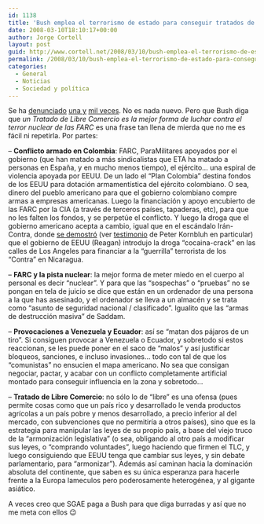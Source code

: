 ```yaml
---
id: 1138
title: 'Bush emplea el terrorismo de estado para conseguir tratados de &quot;libre&quot; comercio'
date: 2008-03-10T18:10:17+00:00
author: Jorge Cortell
layout: post
guid: http://www.cortell.net/2008/03/10/bush-emplea-el-terrorismo-de-estado-para-conseguir-tratados-de-libre-comercio/
permalink: /2008/03/10/bush-emplea-el-terrorismo-de-estado-para-conseguir-tratados-de-libre-comercio/
categories:
  - General
  - Noticias
  - Sociedad y polí­tica
---
```

Se ha <a target="_blank" title="Le Monde Diplomatic" href="http://mondediplo.com/2008/01/05latinamerica">denunciado</a> <a target="_blank" title="FreeTrade" href="http://www.freetrade.org/node/839">una y</a> <a target="_blank" title="Indymedia" href="http://colombia.indymedia.org/news/2003/08/5226.php">mil veces</a>. No es nada nuevo. Pero que Bush diga que _un Tratado de Libre Comercio es la mejor forma de luchar contra el terror nuclear de las FARC_ es una frase tan llena de mierda que no me es fácil ni repetirla. Por partes:

&#8211; **Conflicto armado en Colombia**: FARC, ParaMilitares apoyados por el gobierno (que han matado a más sindicalistas que ETA ha matado a personas en España, y en mucho menos tiempo), el ejército&#8230; una espiral de violencia apoyada por EEUU. De un lado el &#8220;Plan Colombia&#8221; destina fondos de los EEUU para dotación armamentí­stica del ejército colombiano. O sea, dinero del pueblo americano para que el gobierno colombiano compre armas a empresas americanas. Luego la financiación y apoyo encubierto de las FARC por la CIA (a través de terceros paí­ses, tapaderas, etc), para que no les falten los fondos, y se perpetúe el conflicto. Y luego la droga que el gobierno americano acepta a cambio, igual que en el escándalo Irán-Contra, donde <a title="pruebas" target="_blank" href="http://www.gwu.edu/~nsarchiv/NSAEBB/NSAEBB2/nsaebb2.htm">se demostró</a> (ver <a title="testimonio" target="_blank" href="http://www.gwu.edu/~nsarchiv/NSAEBB/NSAEBB2/pktstmny.htm">testimonio</a> de Peter Kornbluh en particular) que el gobierno de EEUU (Reagan) introdujo la droga &#8220;cocaina-crack&#8221; en las calles de Los Angeles para financiar a la &#8220;guerrilla&#8221; terrorista de los &#8220;Contra&#8221; en Nicaragua.

&#8211; **FARC y la pista nuclear**: la mejor forma de meter miedo en el cuerpo al personal es decir &#8220;nuclear&#8221;. Y para que las &#8220;sospechas&#8221; o &#8220;pruebas&#8221; no se pongan en tela de juicio se dice que están en un ordenador de una persona a la que has asesinado, y el ordenador se lleva a un almacén y se trata como &#8220;asunto de seguridad nacional / clasificado&#8221;. Igualito que las &#8220;armas de destrucción masiva&#8221; de Saddam.

&#8211; **Provocaciones a Venezuela y Ecuador**: así­ se &#8220;matan dos pájaros de un tiro&#8221;. Si consiguen provocar a Venezuela o Ecuador, y sobretodo si estos reaccionan, se les puede poner en el saco de &#8220;malos&#8221; y así­ justificar bloqueos, sanciones, e incluso invasiones&#8230; todo con tal de que los &#8220;comunistas&#8221; no ensucien el mapa americano. No sea que consigan negociar, pactar, y acabar con un conflicto completamente artificial montado para conseguir influencia en la zona y sobretodo&#8230;

&#8211; **Tratado de Libre Comercio**: no sólo lo de &#8220;libre&#8221; es una ofensa (pues permite cosas como que un paí­s rico y desarrollado le venda productos agrí­colas a un paí­s pobre y menos desarrollado, a precio inferior al del mercado, con subvenciones que no permitirí­a a otros paí­ses), sino que es la estrategia para manipular las leyes de su propio paí­s, a base del viejo truco de la &#8220;armonización legislativa&#8221; (o sea, obligando al otro paí­s a modificar sus leyes, o &#8220;comprando voluntades&#8221;, luego haciendo que firmen el TLC, y luego consiguiendo que EEUU tenga que cambiar sus leyes, y sin debate parlamentario, para &#8220;armonizar&#8221;). Además así­ caminan hacia la dominación absoluta del continente, que saben es su única esperanza para hacerle frente a la Europa lameculos pero poderosamente heterogénea, y al gigante asiático.

A veces creo que SGAE paga a Bush para que diga burradas y así­ que no me meta con ellos 😉